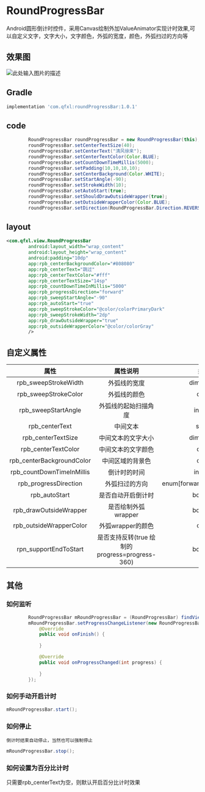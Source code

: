 # RoundProgressBar
Android圆形倒计时控件，采用Canvas绘制外加ValueAnimator实现计时效果,可以自定义文字，文字大小，文字颜色，外弧的宽度，颜色，外弧扫过的方向等

## 效果图

![此处输入图片的描述][1]

## Gradle
```groovy
implementation 'com.qfxl:roundProgressBar:1.0.1'
```

## code
```java
        RoundProgressBar roundProgressBar = new RoundProgressBar(this);
        roundProgressBar.setCenterTextSize(40);
        roundProgressBar.setCenterText("清风徐来");
        roundProgressBar.setCenterTextColor(Color.BLUE);
        roundProgressBar.setCountDownTimeMillis(5000);
        roundProgressBar.setPadding(10,10,10,10);       
        roundProgressBar.setCenterBackground(Color.WHITE);
        roundProgressBar.setStartAngle(-90);
        roundProgressBar.setStrokeWidth(10);
        roundProgressBar.setAutoStart(true);
        roundProgressBar.setShouldDrawOutsideWrapper(true);
        roundProgressBar.setOutsideWrapperColor(Color.BLUE);
        roundProgressBar.setDirection(RoundProgressBar.Direction.REVERSE);      
```

## layout
```xml
<com.qfxl.view.RoundProgressBar
        android:layout_width="wrap_content"
        android:layout_height="wrap_content"
        android:padding="10dp"
        app:rpb_centerBackgroundColor="#808080"
        app:rpb_centerText="跳过"
        app:rpb_centerTextColor="#fff"
        app:rpb_centerTextSize="14sp"
        app:rpb_countDownTimeInMillis="5000"
        app:rpb_progressDirection="forward"
        app:rpb_sweepStartAngle="-90"
        app:rpb_autoStart="true"
        app:rpb_sweepStrokeColor="@color/colorPrimaryDark"
        app:rpb_sweepStrokeWidth="2dp"
        app:rpb_drawOutsideWrapper="true"
        app:rpb_outsideWrapperColor="@color/colorGray"
        />
```

## 自定义属性

|属性|属性说明|类型|默认值|
|:--:|:--:|:--:|:--:|
|rpb_sweepStrokeWidth|外弧线的宽度|dimension|5|
|rpb_sweepStrokeColor|外弧线的颜色|color|Color.BLACK|
|rpb_sweepStartAngle|外弧线的起始扫描角度|integer|-90|
|rpb_centerText|中间文本|string|-|
|rpb_centerTextSize|中间文本的文字大小|dimension|12sp|
|rpb_centerTextColor|中间文本的文字颜色|color|Color.BLACK|
|rpb_centerBackgroundColor|中间区域的背景色|color|Color.GRAY|
|rpb_countDownTimeInMillis|倒计时的时间|integer|3000(ms)|
|rpb_progressDirection|外弧扫过的方向|enum[forward(0),reverse(1)]|forward(0)|
|rpb_autoStart|是否自动开启倒计时|boolean|true|
|rpb_drawOutsideWrapper|是否绘制外弧wrapper|boolean|false|
|rpb_outsideWrapperColor|外弧wrapper的颜色|color|Color.GRAY|
|rpn_supportEndToStart|是否支持反转(true 绘制的progress=progress-360)|boolean|false|

## 其他
### 如何监听

```java
        RoundProgressBar mRoundProgressBar = (RoundProgressBar) findViewById(R.id.rpb_1);
        mRoundProgressBar.setProgressChangeListener(new RoundProgressBar.ProgressChangeListener() {
            @Override
            public void onFinish() {
               
            }

            @Override
            public void onProgressChanged(int progress) {
             
            }
        });
```
### 如何手动开启计时
```java
mRoundProgressBar.start();
```
### 如何停止
`倒计时结束自动停止，当然也可以强制停止`
```java
mRoundProgressBar.stop();
```

### 如何设置为百分比计时

只需要rpb_centerText为空，则默认开启百分比计时效果


  [1]: https://github.com/qfxl/RoundProgressBar/blob/master/gif/demo.gif
